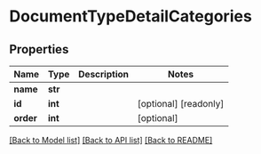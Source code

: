 # DocumentTypeDetailCategories


## Properties
Name | Type | Description | Notes
------------ | ------------- | ------------- | -------------
**name** | **str** |  | 
**id** | **int** |  | [optional] [readonly] 
**order** | **int** |  | [optional] 

[[Back to Model list]](../README.md#documentation-for-models) [[Back to API list]](../README.md#documentation-for-api-endpoints) [[Back to README]](../README.md)


